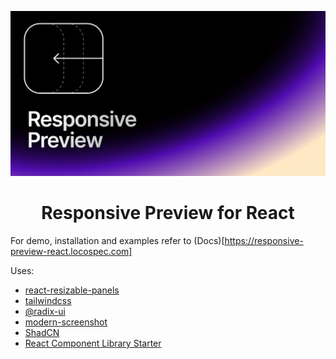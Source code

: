 ![hero](github.png)

<p align="center">
	<h1 align="center"><b>Responsive Preview for React</b></h1>
</p>

For demo, installation and examples refer to (Docs)[https://responsive-preview-react.locospec.com]

Uses:

- [react-resizable-panels](https://github.com/bvaughn/react-resizable-panels)
- [tailwindcss](https://tailwindcss.com)
- [@radix-ui](https://www.radix-ui.com)
- [modern-screenshot](https://github.com/qq15725/modern-screenshot)
- [ShadCN](https://ui.shadcn.com)
- [React Component Library Starter](https://github.com/rjvim/react-component-library-starter)
